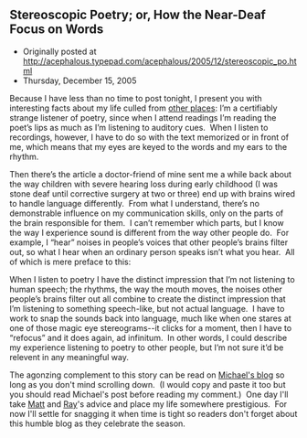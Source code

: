 ## Stereoscopic Poetry; or, How the Near-Deaf Focus on Words

 * Originally posted at http://acephalous.typepad.com/acephalous/2005/12/stereoscopic_po.html
 * Thursday, December 15, 2005



Because I have less than no time to post tonight, I present you with interesting facts about my life culled from [other places](http://www.thevalve.org/go/valve/article/vocal\_ghosts/#5661):
I’m a certifiably strange listener of poetry, since when I attend
readings I’m reading the poet’s lips as much as I’m listening to
auditory cues.  When I listen to recordings, however, I have to do so
with the text memorized or in front of me, which means that my eyes are
keyed to the words and my ears to the rhythm.  

Then there’s the article a doctor-friend of mine sent me a while back
about the way children with severe hearing loss during early childhood
(I was stone deaf until corrective surgery at two or three) end up with
brains wired to handle language differently.  From what I understand, there’s no demonstrable influence
on my communication skills, only on the parts of the brain responsible
for them.  I can’t remember which parts, but I know the way I
experience sound is different from the way other people do.  For
example, I “hear” noises in people’s voices that other people’s brains
filter out, so what I hear when an ordinary person speaks isn’t what
you hear.  All of which is mere preface to this:

When I listen to poetry I have the distinct impression that I’m not
listening to human speech; the rhythms, the way the mouth moves, the
noises other people’s brains filter out all combine to create the
distinct impression that I’m listening to something speech-like, but
not actual language.  I have to work to snap the sounds back into
language, much like when one stares at one of those magic eye
stereograms--it clicks for a moment, then I have to “refocus” and it
does again, ad infinitum.  In other words, I could describe my
experience listening to poetry to other people, but I’m not sure it’d
be relevent in any meaningful way.

The agonzing complement to this story can be read on [Michael's blog](http://www.michaelberube.com/index.php/weblog/comments/801/) so long as you don't mind scrolling down.  (I would copy and paste it too but you should read Michael's post before reading my comment.)  One day I'll take [Matt](http://www.thevalve.org/go/valve/article/vocal\_ghosts/#5672) and [Ray](http://www.thevalve.org/go/valve/article/vocal\_ghosts/#5677)'s advice and place my life somewhere prestigious.  For now I'll settle for snagging it when time is tight so readers don't forget about this humble blog as they celebrate the season.  

		

